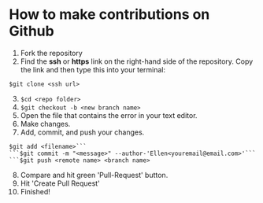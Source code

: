 # How to make contributions on Github

1. Fork the repository
2. Find the **ssh** or **https** link on the right-hand side of the repository. 
Copy the link and then type this into your terminal: 
  ```
  $git clone <ssh url>
  ```
3. ```$cd <repo folder>```
4. ```$git checkout -b <new branch name>```
5. Open the file that contains the error in your text editor.
6. Make changes.
7. Add, commit, and push your changes. 
  ```
  $git add <filename>```
  ```$git commit -m "<message>" --author-'Ellen<youremail@email.com>'```
  ```$git push <remote name> <branch name>
  ```
8. Compare and hit green 'Pull-Request' button.
9. Hit 'Create Pull Request'
10. Finished!
